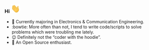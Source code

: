 ### Hi   <img src="https://github.com/InvincibleJuggernaut/InvincibleJuggernaut/blob/master/Assets/wave.gif" width="30px">



- :telescope: Currently majoring in Electronics & Communication Engineering.
- :bowtie: More often than not, I tend to write code/scripts to solve problems which were troubling me lately.
- :wink: Definitely not the “coder with the hoodie”. 
- :dancers: An Open Source enthusiast.
